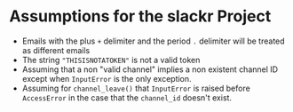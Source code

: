 # Assumptions for the slackr Project
- Emails with the plus `+` delimiter and the period `.` delimiter will be treated as different emails
- The string `"THISISNOTATOKEN"` is not a valid token
- Assuming that a non "valid channel" implies a non existent channel ID except when `InputError` is the only exception.
- Assuming for `channel_leave()` that `InputError` is raised before `AccessError` in the case that the `channel_id` doesn't exist.
